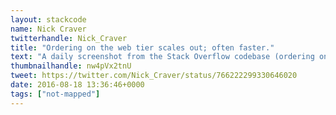 ```yaml
---
layout: stackcode
name: Nick Craver
twitterhandle: Nick_Craver
title: "Ordering on the web tier scales out; often faster."
text: "A daily screenshot from the Stack Overflow codebase (ordering on the web tier scales out; often faster). "
thumbnailhandle: nw4pVx2tnU
tweet: https://twitter.com/Nick_Craver/status/766222299330646020
date: 2016-08-18 13:36:46+0000
tags: ["not-mapped"]
---
```

